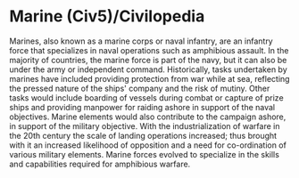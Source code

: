 # Marine (Civ5)/Civilopedia

Marines, also known as a marine corps or naval infantry, are an infantry force that specializes in naval operations such as amphibious assault. In the majority of countries, the marine force is part of the navy, but it can also be under the army or independent command.
Historically, tasks undertaken by marines have included providing protection from war while at sea, reflecting the pressed nature of the ships' company and the risk of mutiny. Other tasks would include boarding of vessels during combat or capture of prize ships and providing manpower for raiding ashore in support of the naval objectives. Marine elements would also contribute to the campaign ashore, in support of the military objective.
With the industrialization of warfare in the 20th century the scale of landing operations increased; thus brought with it an increased likelihood of opposition and a need for co-ordination of various military elements. Marine forces evolved to specialize in the skills and capabilities required for amphibious warfare.